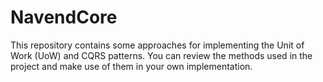 # NavendCore
This repository contains some approaches for implementing the Unit of Work (UoW) and CQRS patterns. You can review the methods used in the project and make use of them in your own implementation.
